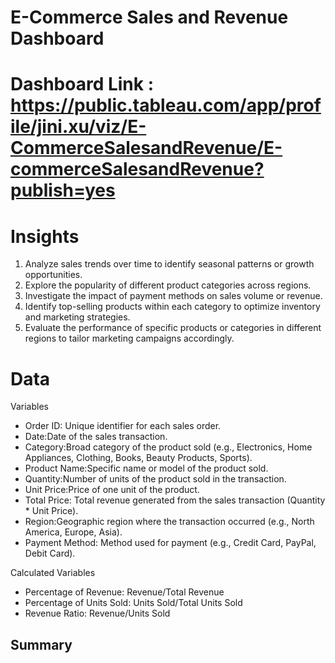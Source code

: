 # E-Commerce Sales and Revenue Dashboard

# Dashboard Link : https://public.tableau.com/app/profile/jini.xu/viz/E-CommerceSalesandRevenue/E-commerceSalesandRevenue?publish=yes

# Insights
1. Analyze sales trends over time to identify seasonal patterns or growth opportunities.
2. Explore the popularity of different product categories across regions.
3. Investigate the impact of payment methods on sales volume or revenue.
4. Identify top-selling products within each category to optimize inventory and marketing strategies.
5. Evaluate the performance of specific products or categories in different regions to tailor marketing campaigns accordingly.

# Data
Variables
- Order ID: Unique identifier for each sales order.
- Date:Date of the sales transaction.
- Category:Broad category of the product sold (e.g., Electronics, Home Appliances, Clothing, Books, Beauty Products, Sports).
- Product Name:Specific name or model of the product sold.
- Quantity:Number of units of the product sold in the transaction.
- Unit Price:Price of one unit of the product.
- Total Price: Total revenue generated from the sales transaction (Quantity * Unit Price).
- Region:Geographic region where the transaction occurred (e.g., North America, Europe, Asia).
- Payment Method: Method used for payment (e.g., Credit Card, PayPal, Debit Card).

Calculated Variables
- Percentage of Revenue: Revenue/Total Revenue
- Percentage of Units Sold: Units Sold/Total Units Sold
- Revenue Ratio: Revenue/Units Sold 

## Summary

